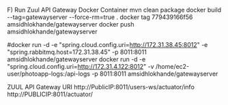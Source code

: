 F) Run Zuul API Gateway Docker Container
mvn clean package
docker build --tag=gatewayserver --force-rm=true .
docker tag 779439166f56 amsidhlokhande/gatewayserver
docker push amsidhlokhande/gatewayserver

#docker run -d -e "spring.cloud.config.uri=http://172.31.38.45:8012" -e "spring.rabbitmq.host=172.31.38.45" -p 8011:8011 amsidhlokhande/gatewayserver
docker run -d -e "spring.cloud.config.uri=http://172.31.4.122:8012" -v /home/ec2-user/photoapp-logs:/api-logs -p 8011:8011 amsidhlokhande/gatewayserver

ZUUL API Gateway URI  http://PublicIP:8011/users-ws/actuator/info
                      http://PUBLICIP:8011/actuator/
